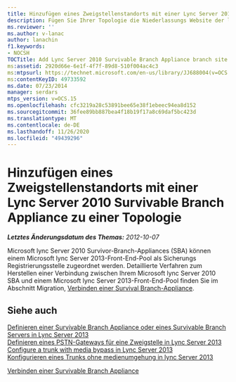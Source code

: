 ```yaml
---
title: Hinzufügen eines Zweigstellenstandorts mit einer Lync Server 2010 Survivable Branch Appliance zu einer Topologie
description: Fügen Sie Ihrer Topologie die Niederlassungs Website der lync Server 2010 Survivable Branch Appliance hinzu.
ms.reviewer: ''
ms.author: v-lanac
author: lanachin
f1.keywords:
- NOCSH
TOCTitle: Add Lync Server 2010 Survivable Branch Appliance branch site to your topology
ms:assetid: 2920d66e-6e1f-4f7f-89d8-510f004ac4c3
ms:mtpsurl: https://technet.microsoft.com/en-us/library/JJ688004(v=OCS.15)
ms:contentKeyID: 49733592
ms.date: 07/23/2014
manager: serdars
mtps_version: v=OCS.15
ms.openlocfilehash: cfc3219a28c53891bee65e38f1ebeec94ea8d152
ms.sourcegitcommit: 36fee89bb887bea4f18b19f17a8c69daf5bc423d
ms.translationtype: MT
ms.contentlocale: de-DE
ms.lasthandoff: 11/26/2020
ms.locfileid: "49439296"
---
```

# <a name="add-lync-server-2010-survivable-branch-appliance-branch-site-to-your-topology"></a>Hinzufügen eines Zweigstellenstandorts mit einer Lync Server 2010 Survivable Branch Appliance zu einer Topologie

<div data-xmlns="http://www.w3.org/1999/xhtml">

<div class="topic" data-xmlns="http://www.w3.org/1999/xhtml" data-msxsl="urn:schemas-microsoft-com:xslt" data-cs="https://msdn.microsoft.com/">

<div data-asp="https://msdn2.microsoft.com/asp">



</div>

<div id="mainSection">

<div id="mainBody">

<span> </span>

_**Letztes Änderungsdatum des Themas:** 2012-10-07_

Microsoft lync Server 2010 Survivor-Branch-Appliances (SBA) können einem Microsoft lync Server 2013-Front-End-Pool als Sicherungs Registrierungsstelle zugeordnet werden. Detaillierte Verfahren zum Herstellen einer Verbindung zwischen Ihrem Microsoft lync Server 2010 SBA und einem Microsoft lync Server 2013-Front-End-Pool finden Sie im Abschnitt Migration, [Verbinden einer Survival Branch-Appliance](connect-a-survivable-branch-appliance.md).

<div>

## <a name="see-also"></a>Siehe auch


[Definieren einer Survivable Branch Appliance oder eines Survivable Branch Servers in Lync Server 2013](lync-server-2013-define-a-survivable-branch-appliance-or-server.md)  
[Definieren eines PSTN-Gateways für eine Zweigstelle in Lync Server 2013](lync-server-2013-define-a-pstn-gateway-for-a-branch-site.md)  
[Configure a trunk with media bypass in Lync Server 2013](lync-server-2013-configure-a-trunk-with-media-bypass.md)  
[Konfigurieren eines Trunks ohne medienumgehung in lync Server 2013](lync-server-2013-configure-a-trunk-without-media-bypass.md)  


[Verbinden einer Survivable Branch Appliance](connect-a-survivable-branch-appliance.md)  
  

</div>

</div>

<span> </span>

</div>

</div>

</div>

